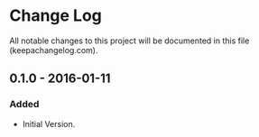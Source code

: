 # Change Log
All notable changes to this project will be documented in this file (keepachangelog.com).

## 0.1.0 - 2016-01-11
### Added
- Initial Version.
